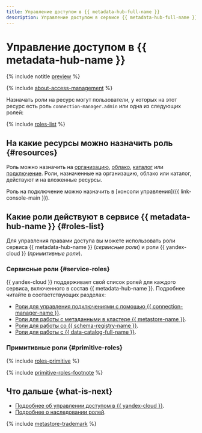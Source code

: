 ```yaml
---
title: Управление доступом в {{ metadata-hub-full-name }}
description: Управление доступом в сервисе {{ metadata-hub-full-name }}. В разделе описано, на какие ресурсы можно назначить роль, какие роли действуют в сервисе, какие роли необходимы для того или иного действия.
---
```


# Управление доступом в {{ metadata-hub-name }}


{% include notitle [preview](../../_includes/note-preview.md) %}

{% include [about-access-management](../../_includes/iam/about-access-management.md) %}

Назначать роли на ресурс могут пользователи, у которых на этот ресурс есть роль `connection-manager.admin` или одна из следующих ролей:

{% include [roles-list](../../_includes/iam/roles-list.md) %}

## На какие ресурсы можно назначить роль {#resources}

Роль можно назначить на [организацию](../../organization/quickstart.md), [облако](../../resource-manager/concepts/resources-hierarchy.md#cloud), [каталог](../../resource-manager/concepts/resources-hierarchy.md#folder) или [подключение](../concepts/connection-manager.md). Роли, назначенные на организацию, облако или каталог, действуют и на вложенные ресурсы.

Роль на подключение можно назначить в [консоли управления]({{ link-console-main }}).

## Какие роли действуют в сервисе {{ metadata-hub-name }} {#roles-list}

Для управления правами доступа вы можете использовать роли сервиса {{ metadata-hub-name }} (_сервисные роли_) и роли {{ yandex-cloud }} (_примитивные роли_).

### Сервисные роли {#service-roles}

{{ yandex-cloud }} поддерживает свой список ролей для каждого сервиса, включенного в состав {{ metadata-hub-name }}. Подробнее читайте в соответствующих разделах:

* [Роли для управления подключениями с помощью {{ connection-manager-name }}](connection-manager-roles.md).
* [Роли для работы с метаданными в кластере {{ metastore-name }}](metastore-roles.md).
* [Роли для работы со {{ schema-registry-name }}](schema-registry-roles.md).
* [Роли для работы с {{ data-catalog-full-name }}](data-catalog-roles.md).

### Примитивные роли {#primitive-roles}

{% include [roles-primitive](../../_includes/roles-primitive.md) %}

{% include [primitive-roles-footnote](../../_includes/primitive-roles-footnote.md) %}

## Что дальше {what-is-next}

* [Подробнее об управлении доступом в {{ yandex-cloud }}](../../iam/concepts/access-control/index.md).
* [Подробнее о наследовании ролей](../../resource-manager/concepts/resources-hierarchy.md#access-rights-inheritance).


{% include [metastore-trademark](../../_includes/metadata-hub/metastore-trademark.md) %}
